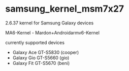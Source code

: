 samsung_kernel_msm7x27
======================

2.6.37 kernel for Samsung Galaxy devices

MA6-Kernel - Mardon+Androidarmv6-Kernel

currently supported devices
- Galaxy Ace GT-S5830 (cooper)
- Galaxy Gio GT-S5660 (gio)
- Galaxy Fit GT-S5670 (beni)
